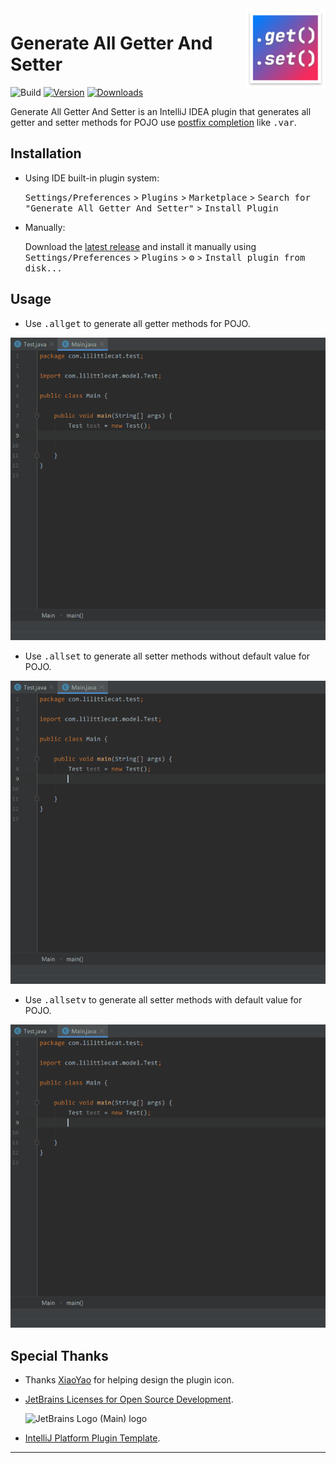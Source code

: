 <img src="src/main/resources/META-INF/pluginIcon.svg" align="right" width="128" height="128" alt="icon"/>

# Generate All Getter And Setter

![Build](https://github.com/LiLittleCat/intellij-generate-all-getter-and-setter/workflows/Build/badge.svg)
[![Version](https://img.shields.io/jetbrains/plugin/v/18969-generate-all-getter-and-setter.svg)](https://plugins.jetbrains.com/plugin/18969-generate-all-getter-and-setter)
[![Downloads](https://img.shields.io/jetbrains/plugin/d/18969-generate-all-getter-and-setter.svg)](https://plugins.jetbrains.com/plugin/18969-generate-all-getter-and-setter)

Generate All Getter And Setter is an IntelliJ IDEA plugin that generates all getter and setter methods for POJO
use [postfix completion](https://www.jetbrains.com/help/idea/settings-postfix-completion.html) like
<kbd>.var</kbd>.

[comment]: <> (<!-- Plugin description -->)

[comment]: <> (This Fancy IntelliJ Platform Plugin is going to be your implementation of the brilliant ideas that you have.)

[comment]: <> (This specific section is a source for the [plugin.xml]&#40;/src/main/resources/META-INF/plugin.xml&#41; file which will be extracted by the [Gradle]&#40;/build.gradle.kts&#41; during the build process.)

[comment]: <> (To keep everything working, do not remove `<!-- ... -->` sections. )

[comment]: <> (<!-- Plugin description end -->)

## Installation

- Using IDE built-in plugin system:

  <kbd>Settings/Preferences</kbd> > <kbd>Plugins</kbd> > <kbd>Marketplace</kbd> > <kbd>Search for "Generate All Getter And Setter"</kbd> >
  <kbd>Install Plugin</kbd>

- Manually:

  Download the [latest release](https://plugins.jetbrains.com/plugin/18969-generate-all-getter-and-setter/versions)
  and install it manually using
  <kbd>Settings/Preferences</kbd> > <kbd>Plugins</kbd> > <kbd>⚙️</kbd> > <kbd>Install plugin from disk...</kbd>

## Usage

- Use <kbd>.allget</kbd> to generate all getter methods for POJO.

![example-allget](example/generate-all-getter.gif)

- Use <kbd>.allset</kbd> to generate all setter methods without default value for POJO.

![example-allset](example/generate-all-setter-without-default-value.gif)

- Use <kbd>.allsetv</kbd> to generate all setter methods with default value for POJO.

![example-allsetv](example/generate-all-setter-with-default-value.gif)


## Special Thanks

- Thanks [XiaoYao][XiaoYao's link] for helping design the plugin icon.
- [JetBrains Licenses for Open Source Development][JetBrains's link].

  ![JetBrains Logo (Main) logo](https://resources.jetbrains.com/storage/products/company/brand/logos/jb_beam.svg)

- [IntelliJ Platform Plugin Template][template].

---

[XiaoYao's link]: https://space.bilibili.com/15765234
[JetBrains's link]: https://jb.gg/OpenSourceSupport
[template]: https://github.com/JetBrains/intellij-platform-plugin-template


